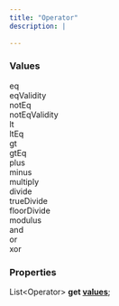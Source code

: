 ```yaml
---
title: "Operator"
description: |
  
---
```



### Values

<dl>
<dt><span class="dart-code">eq</span></dt>
<dt><span class="dart-code">eqValidity</span></dt>
<dt><span class="dart-code">notEq</span></dt>
<dt><span class="dart-code">notEqValidity</span></dt>
<dt><span class="dart-code">lt</span></dt>
<dt><span class="dart-code">ltEq</span></dt>
<dt><span class="dart-code">gt</span></dt>
<dt><span class="dart-code">gtEq</span></dt>
<dt><span class="dart-code">plus</span></dt>
<dt><span class="dart-code">minus</span></dt>
<dt><span class="dart-code">multiply</span></dt>
<dt><span class="dart-code">divide</span></dt>
<dt><span class="dart-code">trueDivide</span></dt>
<dt><span class="dart-code">floorDivide</span></dt>
<dt><span class="dart-code">modulus</span></dt>
<dt><span class="dart-code">and</span></dt>
<dt><span class="dart-code">or</span></dt>
<dt><span class="dart-code">xor</span></dt>
</dl>


### Properties
<dl>
<dt>

<span class="dart-code">List\<Operator> <strong>get [values](values)</strong>;</span>
</dt>
</dl>
